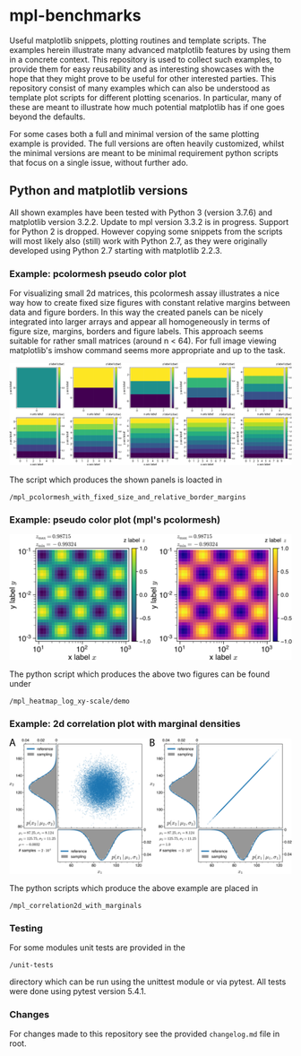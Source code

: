 # mpl-benchmarks
Useful matplotlib snippets, plotting routines and template scripts.
The examples herein illustrate many advanced matplotlib features by using them in a
concrete context. This repository is used to collect such examples,
to provide them for easy reusability and as interesting showcases with the hope
that they might prove to be useful for other interested parties.
This repository consist of many examples which can also be understood as
template plot scripts for different plotting scenarios.
In particular, many of these are meant to illustrate how much potential matplotlib
has if one goes beyond the defaults.

For some cases both a full and minimal version of the same plotting example is provided.
The full versions are often heavily customized, whilst the minimal
versions are meant to be minimal requirement python scripts that focus on
a single issue, without further ado.

## Python and matplotlib versions
All shown examples have been tested with Python 3 (version 3.7.6)
and matplotlib version 3.2.2.
Update to mpl version 3.3.2 is in progress.
Support for Python 2 is dropped.
However copying some snippets from the scripts will
most likely also (still) work with Python 2.7, as they were originally
developed using Python 2.7 starting with matplotlib 2.2.3.

### Example: pcolormesh pseudo color plot

For visualizing small 2d matrices, this pcolormesh assay illustrates a nice way how to create fixed size figures with constant relative margins between data and figure borders. In this way the created panels can be nicely integrated into larger arrays and appear all homogeneously in terms of figure size, margins, borders and figure labels. This approach seems suitable for rather small matrices (around n < 64). For full image viewing matplotlib's imshow command seems more appropriate and up to the task.

![Demo1](/mpl_pcolormesh_with_fixed_size_and_relative_border_margins/demonstration/pcolormesh_array_composition_2019-12-16.png)

The script which produces the shown panels is loacted in 
```
/mpl_pcolormesh_with_fixed_size_and_relative_border_margins
```

### Example: pseudo color plot (mpl's pcolormesh)

![Demo2](/mpl_heatmap_log_xy-scale/demo/out/pcolor_showcase_figure_composition.png)

The python script which produces the above two figures can be found under
```
/mpl_heatmap_log_xy-scale/demo
```

### Example: 2d correlation plot with marginal densities

![Demo3](/mpl_correlation2d_with_marginals/out/demo_composition.png)

The python scripts which produce the above example are placed in
```
/mpl_correlation2d_with_marginals
```
### Testing
For some modules unit tests are provided in the
```
/unit-tests
```
directory which can be run using the unittest module or via pytest.
All tests were done using pytest version 5.4.1.

### Changes
For changes made to this repository see the provided `changelog.md` file in root.

